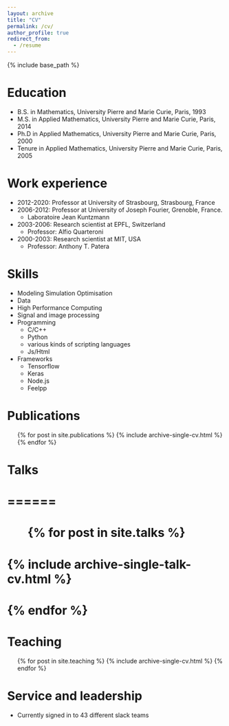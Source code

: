 ```yaml
---
layout: archive
title: "CV"
permalink: /cv/
author_profile: true
redirect_from:
  - /resume
---
```


{% include base_path %}

Education
======
* B.S. in Mathematics, University Pierre and Marie Curie, Paris, 1993
* M.S. in Applied Mathematics, University Pierre and Marie Curie, Paris, 2014
* Ph.D in Applied Mathematics, University Pierre and Marie Curie, Paris, 2000 
* Tenure in Applied Mathematics, University Pierre and Marie Curie, Paris, 2005

Work experience
======
* 2012-2020: Professor at University of Strasbourg, Strasbourg, France
* 2006-2012: Professor at University of Joseph Fourier, Grenoble, France. 
  * Laboratoire Jean Kuntzmann
* 2003-2006: Research scientist at EPFL, Switzerland
  * Professor: Alfio Quarteroni
* 2000-2003: Research scientist at MIT, USA
  * Professor: Anthony T. Patera

Skills
======
* Modeling Simulation Optimisation
* Data
* High Performance Computing
* Signal and image processing
* Programming
  * C/C++
  * Python
  * various kinds of scripting languages
  * Js/Html
* Frameworks
  * Tensorflow
  * Keras
  * Node.js
  * Feelpp

Publications
======
  <ul>{% for post in site.publications %}
    {% include archive-single-cv.html %}
  {% endfor %}</ul>
  
# Talks
# ======
#   <ul>{% for post in site.talks %}
#     {% include archive-single-talk-cv.html %}
#   {% endfor %}</ul>
  
Teaching
======
  <ul>{% for post in site.teaching %}
    {% include archive-single-cv.html %}
  {% endfor %}</ul>
  
Service and leadership
======
* Currently signed in to 43 different slack teams
